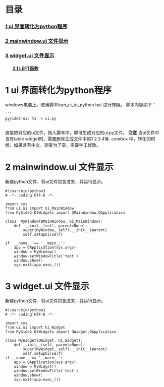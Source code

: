 # 目录

<h3><a href="#title1">1 ui 界面转化为python程序 </a> </h3>
<h3><a href="#title2">2 mainwindow.ui 文件显示 </a> </h3>
<h3><a href="#title3">3 widget.ui 文件显示 </a> </h3>
		<h4><ul><a href="#title2.1">2.1 LEFT函数</a> </h4>


<div style="page-break-after:always"></div>

  <h1 id="title1">1 ui 界面转化为python程序</h1>  
  windows电脑上，使用脚本tran_ui_to_python.bat  进行转换。
  脚本内容如下：
  
	```
	pyside2-uic %1  > ui.py
	```
直接把对应的ui文件，拖入脚本中，即可生成对应的ui.py文件。
**注意** 当ui文件中含有table widget时，需要删除生成文件中的1 2 3 4等.
combox 中，转化的时候，如果含有中文，则变为了空，需要手工修改。

  <h1 id="title2">2 mainwindow.ui 文件显示</h1>  
  新建python文件，将ui文件包含进来，并运行显示。

```
#!/usr/bin/python3
# -*- coding:UTF-8 -*-

import sys
from ui.ui import Ui_MainWindow
from PySide2.QtWidgets import QMainWindow,QApplication

class  MyWindow(QMainWindow, Ui_MainWindow):
	def  __init__(self, parent=None):
		super(MyWindow, self).__init__(parent)
		self.setupUi(self)

if  __name__ == '__main__':
	app = QApplication(sys.argv)
	window = MyWindow()
	window.setWindowTitle('test')
	window.show()
	sys.exit(app.exec_())
```


  <h1 id="title3">3 widget.ui 文件显示</h1>  
  新建python文件，将ui文件包含进来，并运行显示。

```
#!/usr/bin/python3
# -*- coding:UTF-8 -*-

import sys
from ui.ui import Ui_Widget
from PySide2.QtWidgets import QWidget,QApplication

class MyWidget(QWidget, Ui_Widget):
    def __init__(self, parent=None):
        super(MyWidget, self).__init__(parent)
        self.setupUi(self)
if __name__ == '__main__':
    app = QApplication(sys.argv)
    window = MyWidget()
    window.setWindowTitle('test')
    window.show()
    sys.exit(app.exec_())
```








<!--stackedit_data:
eyJoaXN0b3J5IjpbNTQ5OTQ1NjUwLC0yMDE5Mjc0MjYzLC0xMz
k5ODkyNzU3LDE3MDUwNTM3MzJdfQ==
-->